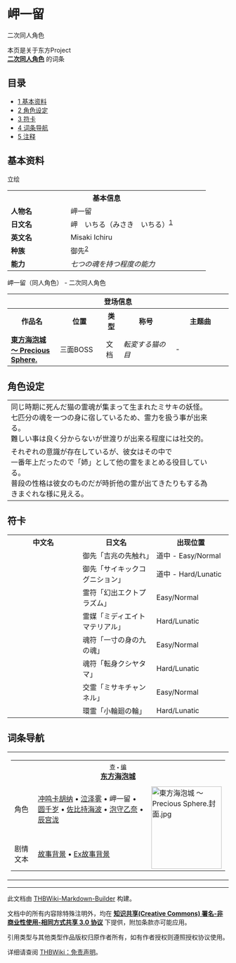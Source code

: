 # 岬一留

<!-- source html: G:\repos\THBWiki-Markdown-Builder\THBWikiMarkdown\Temp\main\1\1b\ns0%3A%E5%B2%AC%E4%B8%80%E7%95%99.html -->

二次同人角色

本页是关于东方Project  
 **[二次同人角色](./二次角色列表.md)** 的词条
  
  

  

## 目录

- [1 基本资料](#基本资料)
- [2 角色设定](#角色设定)
- [3 符卡](#符卡)
- [4 词条导航](#词条导航)
- [5 注释](#注释)




## 基本资料
[](./文件-岬一留.png.md)  [](./文件-岬一留.png.md)立绘

<table>
<tbody><tr>
<th colspan="2">基本信息</th>
</tr>
<tr>
<td style="width:120px"><b>人物名</b></td><td style="min-width:300px">岬一留</td>
</tr><tr><td><b>日文名</b></td><td>岬　いちる（みさき　いちる）<sup id="cite_ref-1" class="reference"><a href="#cite_note-1">1</a></sup></td></tr><tr><td><b>英文名</b></td><td>Misaki Ichiru</td></tr><tr><td><b>种族</b></td><td>御先<sup id="cite_ref-2" class="reference"><a href="#cite_note-2">2</a></sup></td></tr><tr><td><b>能力</b></td><td><i>七つの魂を持つ程度の能力</i><br></td></tr></tbody></table>

岬一留（同人角色） - 二次同人角色

<table>
<tbody><tr>
<th colspan="5">登场信息</th>
</tr><tr><th><b>作品名</b></th><th><b>位置</b></th><th><b>类型</b></th><th><b>称号</b></th><th><b>主题曲</b></th></tr><tr><td rowspan="1" style="width:120px"><b><a href="./東方海泡城_～_Precious_Sphere..md" title="東方海泡城 ～ Precious Sphere.">東方海泡城 ～ Precious Sphere.</a></b></td><td style="width:130px">三面BOSS</td><td class="bg-color-danger-30" style="width:30px;">文档</td><td style="width:180px"><i>転変する猫の目</i><br></td><td style="width:200px">-</td></tr></tbody></table>


## 角色设定

<table><tbody><tr class="tt-content" id="角色设定-1" data-pos="&#91;&quot;\u89d2\u8272\u8bbe\u5b9a&quot;,1&#93;"><td class="tt-ja" lang="ja"><div class="poem">同じ時期に死んだ猫の霊魂が集まって生まれたミサキの妖怪。<br>七匹分の魂を一つの身に宿しているため、霊力を扱う事が出来る。<br>難しい事は良く分からないが世渡りが出来る程度には社交的。</div></td><td class="tt-zh" lang="zh"><div class="poem"></div></td></tr><tr class="tt-content" id="角色设定-2" data-pos="&#91;&quot;\u89d2\u8272\u8bbe\u5b9a&quot;,2&#93;"><td class="tt-ja" lang="ja"><div class="poem">それぞれの意識が存在しているが、彼女はその中で<br>一番年上だったので「姉」として他の霊をまとめる役目している。<br>普段の性格は彼女のものだが時折他の霊が出てきたりもする為<br>きまぐれな様に見える。</div></td><td class="tt-zh" lang="zh"><div class="poem"></div></td></tr></tbody></table>


## 符卡

<table><tbody><tr><th><b>中文名</b></th><th><b>日文名</b></th><th><b>出现位置</b></th></tr><tr><td style="width:200px"></td><td style="width:200px">御先「吉兆の先触れ」</td><td style="width:180px">道中 - Easy/Normal</td></tr>
<tr><td style="width:200px"></td><td style="width:200px">御先「サイキックコグニション」</td><td style="width:180px">道中 - Hard/Lunatic</td></tr>
<tr><td style="width:200px"></td><td style="width:200px">霊符「幻出エクトプラズム」</td><td style="width:180px">Easy/Normal</td></tr>
<tr><td style="width:200px"></td><td style="width:200px">霊媒「ミディエイトマテリアル」</td><td style="width:180px">Hard/Lunatic</td></tr>
<tr><td style="width:200px"></td><td style="width:200px">魂符「一寸の身の九の魂」</td><td style="width:180px">Easy/Normal</td></tr>
<tr><td style="width:200px"></td><td style="width:200px">魂符「転身クシヤタマ」</td><td style="width:180px">Hard/Lunatic</td></tr>
<tr><td style="width:200px"></td><td style="width:200px">交霊「ミサキチャンネル」</td><td style="width:180px">Easy/Normal</td></tr>
<tr><td style="width:200px"></td><td style="width:200px">環霊「小輪廻の輪」</td><td style="width:180px">Hard/Lunatic</td></tr></tbody></table>


## 词条导航
  
  

<table><tbody><tr><td><table cellspacing="0" class="nowraplinks mw-collapsible mw-collapsed" style="width:100%;;;"><tbody><tr><th style=";" colspan="3" class="navbox-title"><div class="navbar"><div class="noprint plainlinksneverexpand" style="background-color:transparent; padding:0; font-weight:normal; font-size:80%; white-space:nowrap;"><a href="./東方海泡城_～_Precious_Sphere.-导航.md" title="東方海泡城 ～ Precious Sphere./导航"><span style=";;border:none;" title="查看这个模板">查</span></a>&#160;<span style="font-size:80%;">•</span>&#160;<a href="/index.php?title=%E6%9D%B1%E6%96%B9%E6%B5%B7%E6%B3%A1%E5%9F%8E_%EF%BD%9E_Precious_Sphere./%E5%AF%BC%E8%88%AA&amp;action=edit"><span style=";;border:none;" title="您可以编辑这个模板。请在储存变更之前先预览">编</span></a></div></div><span><a href="./東方海泡城_～_Precious_Sphere..md" title="東方海泡城 ～ Precious Sphere.">东方海泡城</a></span></th></tr><tr><td></td></tr><tr><td class="navbox-group" style=";;">角色</td><td style=";;" class="navbox-list navbox-odd"><div><a href="./冲鸣卡胡纳.md" title="冲鸣卡胡纳">冲鸣卡胡纳</a> &#8226; <a href="./泣泽雾.md" title="泣泽雾">泣泽雾</a> &#8226; <a class="mw-selflink selflink">岬一留</a> &#8226; <a href="./圆千岁.md" title="圆千岁">圆千岁</a> &#8226; <a href="./佐比持海波.md" title="佐比持海波">佐比持海波</a> &#8226; <a href="./泡守乙奈.md" title="泡守乙奈">泡守乙奈</a> &#8226; <a href="./辰宫泷.md" title="辰宫泷">辰宫泷</a></div></td><td class="navbox-image" style="" rowspan="3"><a href="./文件-東方海泡城_～_Precious_Sphere.封面.jpg.md" class="image"><img alt="東方海泡城 ～ Precious Sphere.封面.jpg" src="https://upload.thwiki.cc/thumb/9/94/%E6%9D%B1%E6%96%B9%E6%B5%B7%E6%B3%A1%E5%9F%8E_%EF%BD%9E_Precious_Sphere.%E5%B0%81%E9%9D%A2.jpg/160px-%E6%9D%B1%E6%96%B9%E6%B5%B7%E6%B3%A1%E5%9F%8E_%EF%BD%9E_Precious_Sphere.%E5%B0%81%E9%9D%A2.jpg" decoding="async" loading="lazy" width="160" height="188" srcset="https://upload.thwiki.cc/thumb/9/94/%E6%9D%B1%E6%96%B9%E6%B5%B7%E6%B3%A1%E5%9F%8E_%EF%BD%9E_Precious_Sphere.%E5%B0%81%E9%9D%A2.jpg/240px-%E6%9D%B1%E6%96%B9%E6%B5%B7%E6%B3%A1%E5%9F%8E_%EF%BD%9E_Precious_Sphere.%E5%B0%81%E9%9D%A2.jpg 1.5x, https://upload.thwiki.cc/thumb/9/94/%E6%9D%B1%E6%96%B9%E6%B5%B7%E6%B3%A1%E5%9F%8E_%EF%BD%9E_Precious_Sphere.%E5%B0%81%E9%9D%A2.jpg/320px-%E6%9D%B1%E6%96%B9%E6%B5%B7%E6%B3%A1%E5%9F%8E_%EF%BD%9E_Precious_Sphere.%E5%B0%81%E9%9D%A2.jpg 2x" data-file-width="410" data-file-height="483"></a></td></tr><tr><td></td></tr><tr><td class="navbox-group" style=";;">剧情文本</td><td style=";;" class="navbox-list navbox-even"><div><a href="./東方海泡城_～_Precious_Sphere.-故事背景.md" title="東方海泡城 ～ Precious Sphere./故事背景">故事背景</a> &#8226; <a href="/index.php?title=%E6%9D%B1%E6%96%B9%E6%B5%B7%E6%B3%A1%E5%9F%8E_%EF%BD%9E_Precious_Sphere./ExStory&amp;action=edit&amp;redlink=1" class="new" title="東方海泡城 ～ Precious Sphere./ExStory（页面不存在）">Ex故事背景</a></div></td></tr></tbody></table></td></tr></tbody></table>



[^cite_note-1]: 姓名取自流传在以高知县为首的四国、中国地方的集团亡灵[七人ミサキ（七人御先）](https://zh.wikipedia.org/zh-cn/七人御前)。“岬（みさき）”与“御先”同音，“いちる”则由汉字“一（いち）”与英文字母“L”的读音拼出。（“一”+“L”=“七”）

  
  

  





---

此文档由 [THBWiki-Markdown-Builder](https://github.com/Delsin-Yu/THBWiki-Markdown-Builder) 构建。

文档中的所有内容除特殊注明外，均在 [**知识共享(Creative Commons) 署名-非商业性使用-相同方式共享 3.0 协议**](https://creativecommons.org/licenses/by-sa/3.0/deed.zh-hans) 下提供，附加条款亦可能应用。

引用类型与其他类型作品版权归原作者所有，如有作者授权则遵照授权协议使用。

详细请查阅 [THBWiki：免责声明](https://thbwiki.cc/THBWiki:%E5%85%8D%E8%B4%A3%E5%A3%B0%E6%98%8E)。

